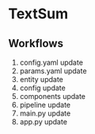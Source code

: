 # TextSum

## Workflows

1. config.yaml update
2. params.yaml update
3. entity update
4. config update
5. components update
6. pipeline update
7. main.py update
8. app.py update